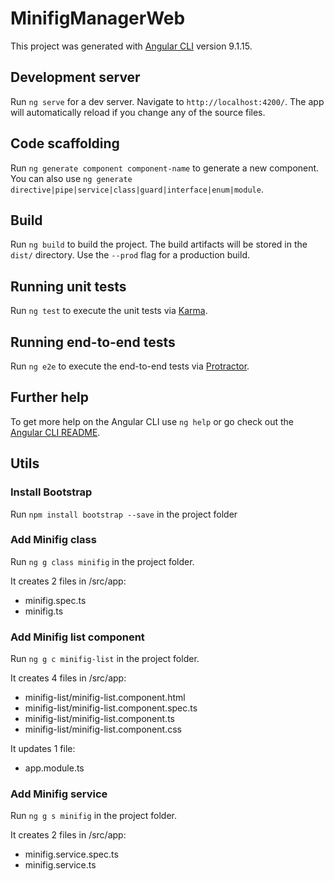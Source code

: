 # MinifigManagerWeb

This project was generated with [Angular CLI](https://github.com/angular/angular-cli) version 9.1.15.

## Development server

Run `ng serve` for a dev server. Navigate to `http://localhost:4200/`. The app will automatically reload if you change any of the source files.

## Code scaffolding

Run `ng generate component component-name` to generate a new component. You can also use `ng generate directive|pipe|service|class|guard|interface|enum|module`.

## Build

Run `ng build` to build the project. The build artifacts will be stored in the `dist/` directory. Use the `--prod` flag for a production build.

## Running unit tests

Run `ng test` to execute the unit tests via [Karma](https://karma-runner.github.io).

## Running end-to-end tests

Run `ng e2e` to execute the end-to-end tests via [Protractor](http://www.protractortest.org/).

## Further help

To get more help on the Angular CLI use `ng help` or go check out the [Angular CLI README](https://github.com/angular/angular-cli/blob/master/README.md).

## Utils

### Install Bootstrap

Run `npm install bootstrap --save` in the project folder

### Add Minifig class

Run `ng g class minifig` in the project folder. 

It creates 2 files in /src/app:

- minifig.spec.ts
- minifig.ts

### Add Minifig list component

Run `ng g c minifig-list` in the project folder.

It creates 4 files in /src/app:

- minifig-list/minifig-list.component.html
- minifig-list/minifig-list.component.spec.ts
- minifig-list/minifig-list.component.ts
- minifig-list/minifig-list.component.css

It updates 1 file:

- app.module.ts

### Add Minifig service

Run `ng g s minifig` in the project folder.

It creates 2 files in /src/app:

- minifig.service.spec.ts
- minifig.service.ts
